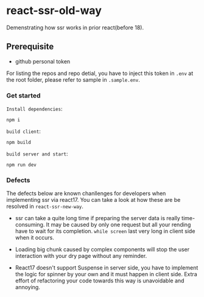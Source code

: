 # react-ssr-old-way

Demenstrating how ssr works in prior react(before 18).

## Prerequisite

- github personal token

For listing the repos and repo detial, you have to inject this token in `.env` at the root folder, please refer to sample in `.sample.env`.

### Get started

`Install dependencies`:

```
npm i
```

`build client`:

```
npm build
```

`build server and start`:

```
npm run dev
```

### Defects

The defects below are known chanllenges for developers when implementing ssr via react17. You can take a look at how these are be resolved in `react-ssr-new-way`.

- ssr can take a quite long time if preparing the server data is really time-consuming. It may be caused by only one request but all your rending have to wait for its completion. `while screen` last very long in client side when it occurs.

- Loading big chunk caused by complex components will stop the user interaction with your dry page without any reminder.

- React17 doesn't support Suspense in server side, you have to implement the logic for spinner by your own and it must happen in client side. Extra effort of refactoring your code towards this way is unavoidable and annoying.